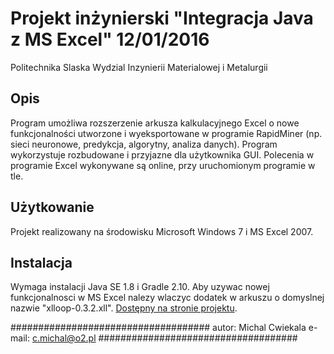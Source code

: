 Projekt inżynierski "Integracja Java z MS Excel" 12/01/2016
====================================
Politechnika Slaska
Wydzial Inzynierii Materialowej i Metalurgii

Opis
----
Program umożliwa rozszerzenie arkusza kalkulacyjnego Excel o nowe funkcjonalności utworzone i wyeksportowane w programie RapidMiner (np. sieci neuronowe, predykcja, algorytny, analiza danych). Program wykorzystuje rozbudowane i przyjazne dla użytkownika GUI. Polecenia w programie Excel wykonywane są online, przy uruchomionym programie w tle.

Użytkowanie
-----------
Projekt realizowany na środowisku Microsoft Windows 7 i MS Excel 2007. 

Instalacja
----------
Wymaga instalacji Java SE 1.8 i Gradle 2.10. Aby uzywac nowej funkcjonalnosci w MS
Excel nalezy wlaczyc dodatek w arkuszu o domyslnej nazwie "xlloop-0.3.2.xll". [Dostępny na stronie projektu](http://xlloop.sourceforge.net/).


####################################
autor: Michal Cwiekala
e-mail: c.michal@o2.pl
####################################
